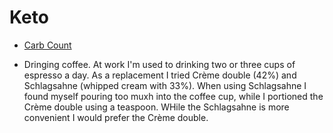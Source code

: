 # Keto #

- [Carb Count](https://docs.google.com/spreadsheet/ccc?key=0Ah8MbmZepQxWdGo4bnB2QmxxMUlmTzZUTXYzMURRLWc#gid=0)

- Dringing coffee. At work I'm used to drinking two or three cups of espresso a day. As a replacement I tried Crème double (42%) and Schlagsahne (whipped cream with 33%). When using Schlagsahne I found myself pouring too muxh into the coffee cup, while I portioned the Crème double using a teaspoon. WHile the Schlagsahne is more convenient I would prefer the Crème double.
